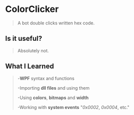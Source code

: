 # ColorClicker

>A bot double clicks written hex code.

## Is it useful?
>Absolutely not. 

## What I Learned

>-**WPF** syntax and functions
>
>-Importing **dll files** and using them
>
>-Using **colors**, **bitmaps** and **width**
>
>-Working with **system events** "*0x0002*, *0x0004*, etc."
